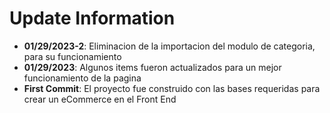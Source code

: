 # Update Information

- **01/29/2023-2**: Eliminacion de la importacion del modulo de categoria, para su funcionamiento
- **01/29/2023**: Algunos items fueron actualizados para un mejor funcionamiento de la pagina
- **First Commit**: El proyecto fue construido con las bases requeridas para crear un eCommerce en el Front End
